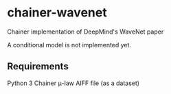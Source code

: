# chainer-wavenet
Chainer implementation of DeepMind's WaveNet paper

A conditional model is not implemented yet.

## Requirements
Python 3
Chainer
μ-law AIFF file (as a dataset)

